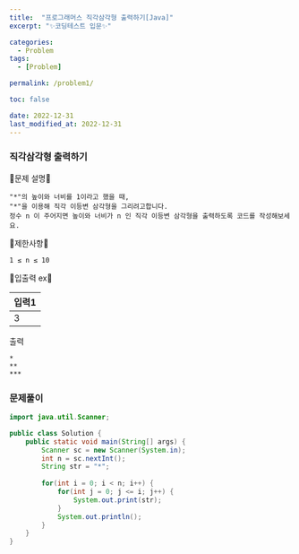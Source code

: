 ```yaml
---
title:  "프로그래머스 직각삼각형 출력하기[Java]"
excerpt: "✨코딩테스트 입문✨"

categories:
  - Problem
tags:
  - [Problem]

permalink: /problem1/

toc: false

date: 2022-12-31
last_modified_at: 2022-12-31
---
```

### 직각삼각형 출력하기

💫문제 설명💫

```
"*"의 높이와 너비를 1이라고 했을 때, 
"*"을 이용해 직각 이등변 삼각형을 그리려고합니다. 
정수 n 이 주어지면 높이와 너비가 n 인 직각 이등변 삼각형을 출력하도록 코드를 작성해보세요.
```
💫제한사항💫

```
1 ≤ n ≤ 10
```

💫입출력 ex💫

|입력1|
|---|
|3|

출력
```
*
**
***
```

### 문제풀이

```java
import java.util.Scanner;

public class Solution {
    public static void main(String[] args) {
        Scanner sc = new Scanner(System.in);
        int n = sc.nextInt();
        String str = "*";
        
        for(int i = 0; i < n; i++) {
            for(int j = 0; j <= i; j++) {
                System.out.print(str);
            }
            System.out.println();
        }
    }
}
```
